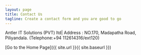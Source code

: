 ```yaml
---
layout: page
title: Contact Us
tagline: Create a contact form and you are good to go
---
```


Antler IT Solutions (PVT) ltd|
Address : NO.170,
Madapatha Road,
Piliyandala.
(Telephone:+94 112614316/ext120)

[Go to the Home Page]({{ site.url }}{{ site.baseurl }})
